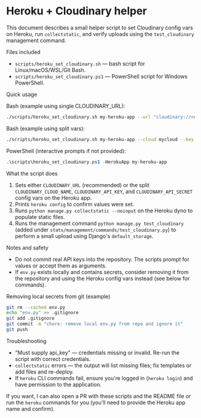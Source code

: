 # Heroku + Cloudinary helper

This document describes a small helper script to set Cloudinary config vars on Heroku,
run `collectstatic`, and verify uploads using the `test_cloudinary` management command.

Files included

- `scripts/heroku_set_cloudinary.sh` — bash script for Linux/macOS/WSL/Git Bash.
- `scripts/heroku_set_cloudinary.ps1` — PowerShell script for Windows PowerShell.

Quick usage

Bash (example using single CLOUDINARY_URL):

```bash
./scripts/heroku_set_cloudinary.sh my-heroku-app --url "cloudinary://<API_KEY>:<API_SECRET>@<CLOUD_NAME>"
```

Bash (example using split vars):

```bash
./scripts/heroku_set_cloudinary.sh my-heroku-app --cloud mycloud --key <API_KEY> --secret <API_SECRET>
```

PowerShell (interactive prompts if not provided):

```powershell
.\scripts\heroku_set_cloudinary.ps1 -HerokuApp my-heroku-app
```

What the script does

1. Sets either `CLOUDINARY_URL` (recommended) or the split `CLOUDINARY_CLOUD_NAME`,
   `CLOUDINARY_API_KEY`, and `CLOUDINARY_API_SECRET` config vars on the Heroku app.
2. Prints `heroku config` to confirm values were set.
3. Runs `python manage.py collectstatic --noinput` on the Heroku dyno to populate static files.
4. Runs the management command `python manage.py test_cloudinary` (added under
   `stats/management/commands/test_cloudinary.py`) to perform a small upload using
   Django's `default_storage`.

Notes and safety

- Do not commit real API keys into the repository. The scripts prompt for values
  or accept them as arguments.
- If `env.py` exists locally and contains secrets, consider removing it from the
  repository and using the Heroku config vars instead (see below for commands).

Removing local secrets from git (example)

```bash
git rm --cached env.py
echo "env.py" >> .gitignore
git add .gitignore
git commit -m "chore: remove local env.py from repo and ignore it"
git push
```

Troubleshooting

- "Must supply api_key" — credentials missing or invalid. Re-run the script with
  correct credentials.
- `collectstatic` errors — the output will list missing files; fix templates or add files
  and re-deploy.
- If `heroku` CLI commands fail, ensure you're logged in (`heroku login`) and have
  permission to the application.

If you want, I can also open a PR with these scripts and the README file or run the
`heroku` commands for you (you'll need to provide the Heroku app name and confirm).

